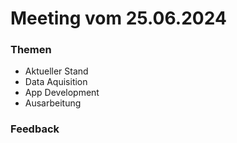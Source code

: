 # Meeting vom 25.06.2024

### Themen
- Aktueller Stand
- Data Aquisition
- App Development
- Ausarbeitung

### Feedback